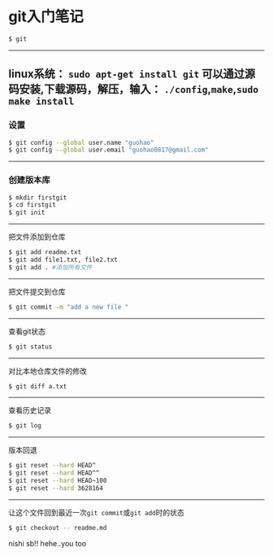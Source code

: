 # git入门笔记

```sh
$ git
```
---
linux系统：
`sudo apt-get install git`
可以通过源码安装,下载源码，解压，输入：
`./config`,`make`,`sudo make install`
---
### 设置
```sh
$ git config --global user.name "guohao"
$ git config --global user.email "guohao0817@gmail.com"
```
---
### 创建版本库
```sh
$ mkdir firstgit
$ cd firstgit
$ git init
```
---
把文件添加到仓库
```sh
$ git add readme.txt
$ git add file1.txt, file2.txt
$ git add . #添加所有文件
```
---
把文件提交到仓库
```sh
$ git commit -m "add a new file "
```
---
查看git状态
```sh
$ git status
```
---
对比本地仓库文件的修改
```sh
$ git diff a.txt
```
---
查看历史记录
```sh
$ git log
```
---
版本回退
```sh
$ git reset --hard HEAD^
$ git reset --hard HEAD^^
$ git reset --hard HEAD~100
$ git reset --hard 3628164
```
---
让这个文件回到最近一次`git commit`或`git add`时的状态
```sh
$ git checkout -- readme.md
```

nishi sb!!
hehe..you too
